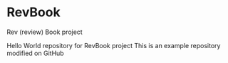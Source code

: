 # RevBook
 Rev (review) Book project

 Hello World repository for RevBook project
 This is an example repository 
modified on GitHub
